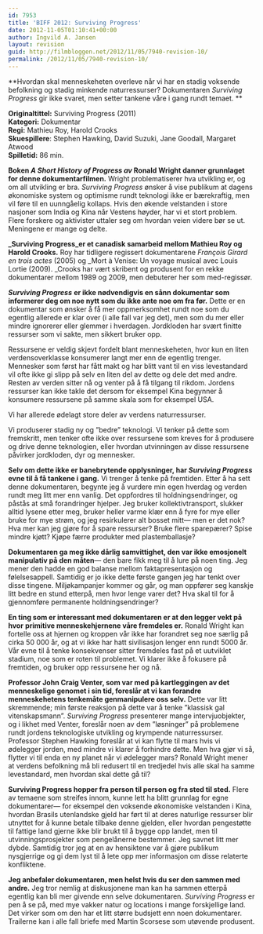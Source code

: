```yaml
---
id: 7953
title: 'BIFF 2012: Surviving Progress'
date: 2012-11-05T01:10:41+00:00
author: Ingvild A. Jansen
layout: revision
guid: http://filmbloggen.net/2012/11/05/7940-revision-10/
permalink: /2012/11/05/7940-revision-10/
---
```

**Hvordan skal menneskeheten overleve når vi har en stadig voksende befolkning og stadig minkende naturressurser? Dokumentaren _Surviving Progress_ gir ikke svaret, men setter tankene våre i gang rundt temaet. **

**Originaltittel:** Surviving Progress (2011)  
**Kategori:** Dokumentar  
**Regi:** Mathieu Roy, Harold Crooks  
**Skuespillere**: Stephen Hawking, David Suzuki, Jane Goodall, Margaret Atwood  
**Spilletid:** 86 min.

**Boken _A Short History of Progress_ _av_ Ronald Wright danner grunnlaget for denne dokumentarfilmen.** Wright problematiserer hva utvikling er, og om all utvikling er bra. _Surviving Progress_ ønsker å vise publikum at dagens økonomiske system og optimisme rundt teknologi ikke er bærekraftig, men vil føre til en uunngåelig kollaps. Hvis den økende velstanden i store nasjoner som India og Kina når Vestens høyder, har vi et stort problem. Flere forskere og aktivister uttaler seg om hvordan veien videre bør se ut. Meningene er mange og delte.

**_Surviving Progress_er et canadisk samarbeid mellom Mathieu Roy og Harold Crooks.** Roy har tidligere regissert dokumentarene _François Girard en trois actes_ (2005) og _Mort à Venise: Un voyage musical avec Louis Lortie (2009). _Crooks har vært skribent og produsent for en rekke dokumentarer mellom 1989 og 2009, men debuterer her som med-regissør.

**_Surviving Progress_** **er ikke nødvendigvis en sånn dokumentar som informerer deg om noe nytt som du ikke ante noe om fra før.** Dette er en dokumentar som ønsker å få mer oppmerksomhet rundt noe som du egentlig allerede er klar over (i alle fall var jeg det), men som du mer eller mindre ignorerer eller glemmer i hverdagen. Jordkloden har svært finitte ressurser som vi sakte, men sikkert bruker opp.

Ressursene er veldig skjevt fordelt blant menneskeheten, hvor kun en liten verdensoverklasse konsumerer langt mer enn de egentlig trenger. Mennesker som først har fått makt og har blitt vant til en viss levestandard vil ofte ikke gi slipp på selv en liten del av dette og dele det med andre. Resten av verden sitter nå og venter på å få tilgang til rikdom. Jordens ressurser kan ikke takle det dersom for eksempel Kina begynner å konsumere ressursene på samme skala som for eksempel USA.

Vi har allerede ødelagt store deler av verdens naturressurser.

Vi produserer stadig ny og ”bedre” teknologi. Vi tenker på dette som fremskritt, men tenker ofte ikke over ressursene som kreves for å produsere og drive denne teknologien, eller hvordan utvinningen av disse ressursene påvirker jordkloden, dyr og mennesker.

**Selv om dette ikke er banebrytende opplysninger, har _Surviving Progress_ evne til å få tankene i gang.** Vi trenger å tenke på fremtiden. Etter å ha sett denne dokumentaren, begynte jeg å vurdere min egen hverdag og verden rundt meg litt mer enn vanlig. Det oppfordres til holdningsendringer, og påstås at små forandringer hjelper. Jeg bruker kollektivtransport, slukker alltid lysene etter meg, bruker heller varme klær enn å fyre for mye eller bruke for mye strøm, og jeg resirkulerer alt bosset mitt— men er det nok? Hva mer kan jeg gjøre for å spare ressurser? Bruke flere sparepærer? Spise mindre kjøtt? Kjøpe færre produkter med plastemballasje?

**Dokumentaren ga meg ikke dårlig samvittighet, den var ikke emosjonelt** **manipulativ på den måten**— den bare fikk meg til å lure på noen ting. Jeg mener den hadde en god balanse mellom faktapresentasjon og følelsesappell. Samtidig er jo ikke dette første gangen jeg har tenkt over disse tingene. Miljøkampanjer kommer og går, og man oppfører seg kanskje litt bedre en stund etterpå, men hvor lenge varer det? Hva skal til for å gjennomføre permanente holdningsendringer?

**En ting som er interessant med dokumentaren er at den legger vekt på hvor** **primitive menneskehjernene våre fremdeles er.** Ronald Wright kan fortelle oss at hjernen og kroppen vår ikke har forandret seg noe særlig på cirka 50 000 år, og at vi ikke har hatt sivilisasjon lenger enn rundt 5000 år. Vår evne til å tenke konsekvenser sitter fremdeles fast på et uutviklet stadium, noe som er roten til problemet. Vi klarer ikke å fokusere på fremtiden, og bruker opp ressursene her og nå.

**Professor John Craig Venter, som var med på kartleggingen av det menneskelige genomet i sin tid, foreslår at vi kan forandre menneskehetens tenkemåte genmanipulere oss selv.** Dette var litt skremmende; min første reaksjon på dette var å tenke ”klassisk gal vitenskapsmann”. _Surviving Progress_ presenterer mange intervjuobjekter, og i likhet med Venter, foreslår noen av dem ”løsninger” på problemene rundt jordens teknologiske utvikling og krympende naturressurser. Professor Stephen Hawking foreslår at vi kan flytte til mars hvis vi ødelegger jorden, med mindre vi klarer å forhindre dette. Men hva gjør vi så, flytter vi til enda en ny planet når vi ødelegger mars? Ronald Wright mener at verdens befolkning må bli redusert til en tredjedel hvis alle skal ha samme levestandard, men hvordan skal dette gå til?

**Surviving Progress hopper fra person til person og fra sted til sted.** Flere av temaene som streifes innom, kunne lett ha blitt grunnlag for egne dokumentarer— for eksempel den voksende økonomiske velstanden i Kina, hvordan Brasils utenlandske gjeld har ført til at deres naturlige ressurser blir utnyttet for å kunne betale tilbake denne gjelden, eller hvordan pengestøtte til fattige land gjerne ikke blir brukt til å bygge opp landet, men til utvinningsprosjekter som pengelånerne bestemmer. Jeg savnet litt mer dybde. Samtidig tror jeg at en av hensiktene var å gjøre publikum nysgjerrige og gi dem lyst til å lete opp mer informasjon om disse relaterte konfliktene.

**Jeg anbefaler dokumentaren, men helst hvis du ser den sammen med andre.** Jeg tror nemlig at diskusjonene man kan ha sammen etterpå egentlig kan bli mer givende enn selve dokumentaren. _Surviving Progress_ er pen å se på, med mye vakker natur og locations i mange forskjellige land. Det virker som om den har et litt større budsjett enn noen dokumentarer. Trailerne kan i alle fall briefe med Martin Scorsese som utøvende produsent.

<div class="video-shortcode">
</div>